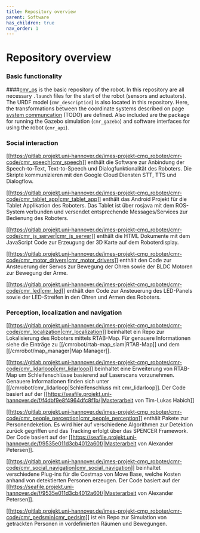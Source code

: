 ```yaml
---
title: Repository overview
parent: Software
has_children: true
nav_order: 1
---
```


# Repository overview

### Basic functionality
####[cmr_os](https://github.com/MarvinStuede/cmr_os)
is the basic repository of the robot.  In this repository are all necessary `.launch` files for the start of the robot (sensors and actuators). The URDF model (`cmr_description`) is also located in this repository.
Here, the transformations between the coordinate systems described on page [system communcation](404) (TODO) are defined. Also included are the package for running the Gazebo simulation (`cmr_gazebo`) and software interfaces for using the robot (`cmr_api`).

<!--
[[https://gitlab.projekt.uni-hannover.de/imes-projekt-cmg_roboter/cmr-code/cmr_utils|cmr_utils]] beinhaltet verschiedene Skripte zur Einrichtung neuer Computer und User. Unter anderem können neue Workspaces mit dem benötigtem Code installiert oder SSH Verbindungen eingerichtet werden. Desweiteren befindet sich eine Datenbank für KeePass2 mit den benötigten Kennwörtern für den Roboter in diesem Repo.

[[https://gitlab.projekt.uni-hannover.de/imes-projekt-cmg_roboter/cmr-code/cmr_os|cmr_os]]
ist das grundlegende Repository des Campusroboters.  In diesem befinden sich alle notwendigen ''.launch'' Dateien für den Start der Sensorik. Darüber hinaus befindet sich in diesem Repository das URDF-Modell (//cmr_description//). In diesem werden die Transformationen zwischen der in Kapitel [[/cmrobot/communication_structure// |Systemkommunikation]] beschriebenen Koordinatensysteme definiert. Außerdem sind das Paket zur Ausführung der Gazebo Simulation (//cmr_gazebo//) sowie Softwareschnittstellen zur Verwendung des Roboters (//cmr_api//) enthalten.

[[https://gitlab.projekt.uni-hannover.de/imes-projekt-cmg_roboter/cmr-code/cmr_msgs|cmr_msgs]]
definiert allgemein benötigte Messages, Services und Actions. Systemweit benötigte Nachrichten können hier definiert werden. Für mehrere Nachrichten, die sich spezifisch auf eine Teilaufgabe (z.B. Personendetektion) beziehen, empfiehlt sich das Erstellen eines eigenständiges Pakets

[[https://gitlab.projekt.uni-hannover.de/imes-projekt-cmg_roboter/cmr-code/cmr_neo|cmr_neo]] beinhaltet zusätzlichen Code, der für die Neobotix MP-500 Plattform benötigt wird, beispielsweise um die Geschwindigket des Roboters  mittels Ultraschall- und Lasersensoren zu begrenzen.-->

### Social interaction
[[https://gitlab.projekt.uni-hannover.de/imes-projekt-cmg_roboter/cmr-code/cmr_speech|cmr_speech]]
enthält die Software zur Anbindung der Speech-to-Text, Text-to-Speech und Dialogfunktionalität des Roboters. Die Skripte kommunizieren mit den Google Cloud Diensten STT, TTS und Dialogflow.

[[https://gitlab.projekt.uni-hannover.de/imes-projekt-cmg_roboter/cmr-code/cmr_tablet_app|cmr_tablet_app]]
enthält das Android Projekt für die Tablet Applikation des Roboters. Das Tablet ist über rosjava mit dem ROS-System verbunden und versendet entsprechende Messages/Services zur Bedienung des Roboters.

[[https://gitlab.projekt.uni-hannover.de/imes-projekt-cmg_roboter/cmr-code/cmr_js_server|cmr_js_server]]
enthält die HTML Dokumente mit dem JavaScript Code zur Erzeugung der 3D Karte auf dem Roboterdisplay.

[[https://gitlab.projekt.uni-hannover.de/imes-projekt-cmg_roboter/cmr-code/cmr_motor_drivers|cmr_motor_drivers]]
enthält den Code zur Ansteuerung der Servos zur Bewegung der Ohren sowie der BLDC Motoren zur Bewegung der Arme.

[[https://gitlab.projekt.uni-hannover.de/imes-projekt-cmg_roboter/cmr-code/cmr_led|cmr_led]]
enthält den Code zur Ansteuerung des LED-Panels sowie der LED-Streifen in den Ohren und Armen des Roboters.

### Perception, localization and navigation
[[https://gitlab.projekt.uni-hannover.de/imes-projekt-cmg_roboter/cmr-code/cmr_localization|cmr_localization]] beinhaltet  ein Repo zur Lokalisierung des Roboters mittels RTAB-Map. Für genauere Informationen siehe die Einträge zu [[/cmrobot/rtab-map_slam|RTAB-Map]] und dem [[/cmrobot/map_manager|Map Manager]].

[[https://gitlab.projekt.uni-hannover.de/imes-projekt-cmg_roboter/cmr-code/cmr_lidarloop|cmr_lidarloop]] beinhaltet eine Erweiterung von RTAB-Map um Schleifenschlüsse basierend auf Laserscans vorzunehmen. Genauere Informationen finden sich unter [[/cmrobot/cmr_lidarloop|Schleifenschluss mit cmr_lidarloop]]. Der  Code basiert auf der [[https://seafile.projekt.uni-hannover.de/f/f4dbf9e8f4964dfc8f1b/|Masterarbeit von Tim-Lukas Habich]]


[[https://gitlab.projekt.uni-hannover.de/imes-projekt-cmg_roboter/cmr-code/cmr_people_perception|cmr_people_perception]]
enthält Pakete zur Personendeketion. Es wird hier auf verschiedene Algorithmen zur Detektion zurück gegriffen und das Tracking erfolgt über das SPENCER Framework. Der Code basiert auf der [[https://seafile.projekt.uni-hannover.de/f/9535e011d3cb4012a60f/|Masterarbeit von Alexander Petersen]].

[[https://gitlab.projekt.uni-hannover.de/imes-projekt-cmg_roboter/cmr-code/cmr_social_navigation|cmr_social_navigation]] beinhaltet verschiedene Plug-ins für die Costmap von Move Base, welche Kosten anhand von detektierten Personen erzeugen. Der Code basiert auf der [[https://seafile.projekt.uni-hannover.de/f/9535e011d3cb4012a60f/|Masterarbeit von Alexander Petersen]].

[[https://gitlab.projekt.uni-hannover.de/imes-projekt-cmg_roboter/cmr-code/cmr_pedsmin|cmr_pedsim]] ist ein Repo zur Simulation von getrackten Personen in vordefinierten Räumen und Bewegungen.
